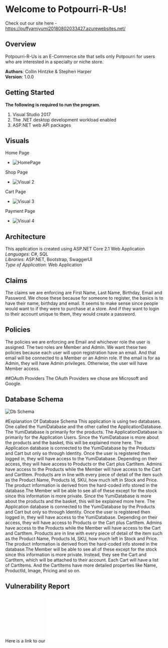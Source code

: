 # Welcome to Potpourri-R-Us!
Check out our site here - https://puffyamiyumi20180802033427.azurewebsites.net/

## Overview
Potpourri-R-Us is an E-Commerce site that sells only Potpourri for users who are interested in a specialty or niche store.

**Authors**: Collin Hintzke & Stephen Harper<br />
**Version**: 1.0.0

## Getting Started
**The following is required to run the program.**
1. Visual Studio 2017 
2. The .NET desktop development workload enabled
3. ASP.NET web API packages

## Visuals
Home Page
- ![HomePage](asset/PotpourriHome.JPG)

Shop Page
- ![Visual 2](asset/PotpourriShop.JPG)

Cart Page
- ![Visual 3](asset/PotpourriCart.JPG)

Payment Page
- ![Visual 4](asset/PotpourriPayment.JPG)

## Architecture
This application is created using ASP.NET Core 2.1 Web Application <br />
*Languages*: C#, SQL <br />
*Libraries*: ASP.NET, Bootstrap, SwaggerUI <br />
*Type of Application*: Web Application <br />

## Claims
The claims we are enforcing are First Name, Last Name, Birthday, Email and Password. We chose these because for someone to register, the basics is to have their name, birthday and email. It seems to make sense since people would want to if they were to purchase at a store. And if they want to login to their account unique to them, they would create a password.

## Policies
The policies we are enforcing are Email and whichever role the user is assigned. The two roles are Member and Admin. We want these two policies because each user will upon registration have an email. And that email will be connected to a Member or an Admin role. If the email is for aa Admin, they will have Admin privileges. Otherwise, the user will have Member access.

##OAuth Providers
The OAuth Providers we chose are Microsoft and Google.

## Database Schema
![Db Schema](~/asset/PotpourriDbSchema.png)

#Explanation Of Database Schema
This application is using two databases. One called the YumiDatabase and the other called the ApplicationDatabase. The YumiDatabase is primarily for the products. The ApplicationDatabase is primarily for the Application Users.
Since the YumiDatabase is more about the products and the basket, this will be explained more here. The Application database is connected to the YumiDatabase by the Products and Cart but only so through Identity. Once the user is registered then logged in, they will have access to the YumiDatabase. Depending on their access, they will have access to Products or the Cart plus CartItem. Admins have access to the Products while the Member will have access to the Cart and CartItem. Products are in line with every piece of detail of the item such as the Product Name, Products Id, SKU, how much left in Stock and Price.  The product information is derived from the hard-coded info stored in the database.The Member will be able to see all of these except for the stock since this information is more private.
Since the YumiDatabase is more about the products and the basket, this will be explained more here. The Application database is connected to the YumiDatabase by the Products and Cart but only so through Identity. Once the user is registered then logged in, they will have access to the YumiDatabase. 
Depending on their access, they will have access to Products or the Cart plus CartItem. Admins have access to the Products while the Member will have access to the Cart and CartItem. Products are in line with every piece of detail of the item such as the Product Name, Products Id, SKU, how much left in Stock and Price.  The product information is derived from the hard-coded info stored in the database.The Member will be able to see all of these except for the stock since this information is more private.
Instead, they see the Cart and CartItem, which will be attached to their account. Each Cart will have a list of CartItems. And the CartItems have more detailed properties like Name, ProductId, Image, Pricing and so on.

## Vulnerability Report
Here is a link to our ![VulnerabilityReport](\VulnerabilityReport.md)
